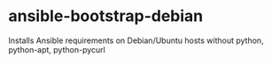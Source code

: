 ansible-bootstrap-debian
========================

Installs Ansible requirements on Debian/Ubuntu hosts without python, python-apt, python-pycurl
